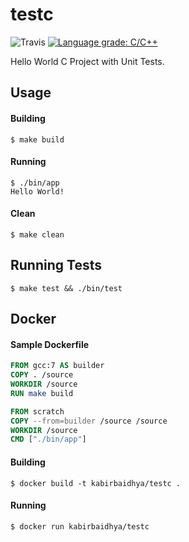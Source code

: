 # testc
![Travis](https://img.shields.io/travis/kabirbaidhya/testc.svg?style=flat-square)
[![Language grade: C/C++](https://img.shields.io/lgtm/grade/cpp/g/kabirbaidhya/testc.svg?logo=lgtm&logoWidth=18&style=flat-square)](https://lgtm.com/projects/g/kabirbaidhya/testc/context:cpp)

Hello World C Project with Unit Tests.

## Usage

#### Building

```
$ make build
```

#### Running

```
$ ./bin/app
Hello World!
```

#### Clean
```
$ make clean
```

## Running Tests
```
$ make test && ./bin/test
```

## Docker
#### Sample Dockerfile

```Dockerfile
FROM gcc:7 AS builder
COPY . /source
WORKDIR /source
RUN make build

FROM scratch
COPY --from=builder /source /source
WORKDIR /source
CMD ["./bin/app"]
```

#### Building
```
$ docker build -t kabirbaidhya/testc .
```

#### Running
```
$ docker run kabirbaidhya/testc
```
